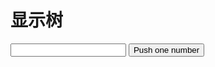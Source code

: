 # 显示树

<div>
    <input v-model.number='nextNum' type='number'>
    <button @click='push'>Push one number</button>
</div>
<div class='display-wrapper'>
    <div class='display' ref='display' :style='displayStyle'>
        <tree ref='tree'></tree>
    </div>
</div>

<script>
import Vue from 'vue'
import Tree from './Tree.js'

export default {
    name: 'display',
    components: { Tree },
    data() {
        return {
            elements: [4,2,6,3,5,1,7,0,8,4,2,3,5,6,6,3,2,3,4,53],
            nextNum: 9,
            width: 500
        }
    },
    computed: {
        displayStyle() {
            return `width: ${this.width}px`
        }
    },
    methods:{
        insert(val) {
            this.$refs.tree.insert(val)
        },
        push(){
            this.insert(this.nextNum)
            this.$nextTick(() => {
                this.nextNum = Math.round(Math.random() * 100)
                this.reWidth()
            })
        },
        reWidth() {
            setTimeout(() => {
                const $el = this.$refs.display
                this.width = $el.scrollWidth
            }, 20)
        }
    },
    async mounted() {
        while(this.elements.length) {
            await new Promise(r => setTimeout(r, 13))
            this.insert(this.elements.shift())
        }
    }
}
</script>
<style>
.display-wrapper {
    overflow: auto
}
.display {
    min-width: 100%;
}
.blank-wrapper {
    display: flex;
    justify-content: center;
    align-items: center;
}
.blank { 
    padding: .2em;
    height: 1.4em;
    background: #ccc;
    color: #fff;
    display: inline-block;
    border-radius: .2em;
}
</style>
